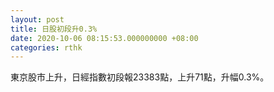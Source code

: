 ```yaml
---
layout: post
title: 日股初段升0.3%
date: 2020-10-06 08:15:53.000000000 +08:00
categories: rthk
---
```


東京股市上升，日經指數初段報23383點，上升71點，升幅0.3%。
